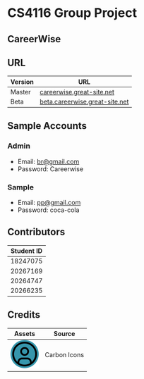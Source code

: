 # CS4116 Group Project

## CareerWise

## URL

| Version | URL                                                                      |
| ------- | ------------------------------------------------------------------------ |
| Master  | [careerwise.great-site.net](http://careerwise.great-site.net/)           |
| Beta    | [beta.careerwise.great-site.net](http://beta.careerwise.great-site.net/) |

## Sample Accounts

### Admin

- Email: br@gmail.com
- Password: Careerwise

### Sample

- Email: pp@gmail.com
- Password: coca-cola

## Contributors

| Student ID |
| ---------- |
| 18247075   |
| 20267169   |
| 20264747   |
| 20266235   |

## Credits

| Assets                                           | Source       |
| ------------------------------------------------ | ------------ |
| ![profilePicture.svg](assets/profilePicture.svg) | Carbon Icons |

